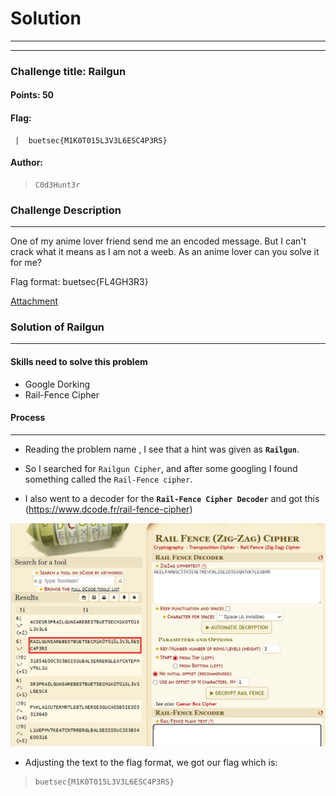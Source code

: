 # Solution

---

---

### Challenge title: Railgun

#### Points: 50

#### Flag:

```
 |  buetsec{M1K0T015L3V3L6ESC4P3RS}
```

#### Author:

> ```
> C0d3Hunt3r
> ```

### Challenge Description

---

One of my anime lover friend send me an encoded message. But I can't crack what it means as I am not a weeb.
As an anime lover can you solve it for me?

Flag format: buetsec{FL4GH3R3}

[Attachment](./Railgun.txt)

### Solution of Railgun

---

#### Skills need to solve this problem

- Google Dorking
- Rail-Fence Cipher

#### Process

---

+ Reading the problem name , I see that a hint was given as **`Railgun`**.
+ So I searched for `Railgun Cipher`, and after some googling I found something called the ```Rail-Fence cipher```.

+ I also went to a decoder for the **`Rail-Fence Cipher Decoder`** and got this (https://www.dcode.fr/rail-fence-cipher)

![solve](./Photos/solve.PNG)

+ Adjusting the text to the flag format, we got our flag which is:

>```
> buetsec{M1K0T015L3V3L6ESC4P3RS}
>```